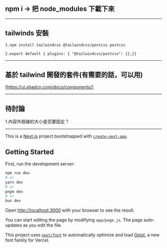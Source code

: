 ## npm i -> 把 node_modules 下載下來

---

## tailwinds 安裝

`1.npm install tailwindcss @tailwindcss/postcss postcss`

`2.export default { plugins: { "@tailwindcss/postcss": {},}}`

---

## 基於 tailwind 開發的套件(有需要的話，可以用)

[https://ui.shadcn.com/docs/components/]

---

## 待討論

1.內容外框線的大小是否要固定？

---


This is a [Next.js](https://nextjs.org) project bootstrapped with [`create-next-app`](https://nextjs.org/docs/app/api-reference/cli/create-next-app).

## Getting Started

First, run the development server:

```bash
npm run dev
# or
yarn dev
# or
pnpm dev
# or
bun dev
```

Open [http://localhost:3000](http://localhost:3000) with your browser to see the result.

You can start editing the page by modifying `app/page.js`. The page auto-updates as you edit the file.

This project uses [`next/font`](https://nextjs.org/docs/app/building-your-application/optimizing/fonts) to automatically optimize and load [Geist](https://vercel.com/font), a new font family for Vercel.
